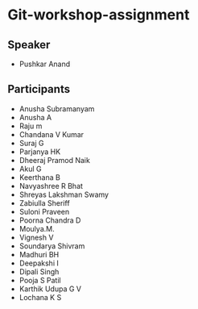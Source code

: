 # Git-workshop-assignment

## Speaker
- Pushkar Anand

## Participants
- Anusha Subramanyam
- Anusha A
- Raju m
- Chandana V Kumar
- Suraj G
- Parjanya HK
- Dheeraj Pramod Naik
- Akul G
- Keerthana B
- Navyashree R Bhat
- Shreyas Lakshman Swamy
- Zabiulla Sheriff
- Suloni Praveen
- Poorna Chandra D
- Moulya.M.
- Vignesh V
- Soundarya Shivram
- Madhuri BH
- Deepakshi I
- Dipali Singh
- Pooja S Patil
- Karthik Udupa G V
- Lochana K S
